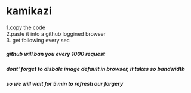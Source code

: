 # kamikazi
1.copy the code    
2.paste it into a github loggined browser   
3. get following every sec   
##### github will ban you every 1000 request
##### dont' forget to disbale image default in browser, it takes so bandwidth     
##### so we will wait for 5 min to refresh our forgery   

